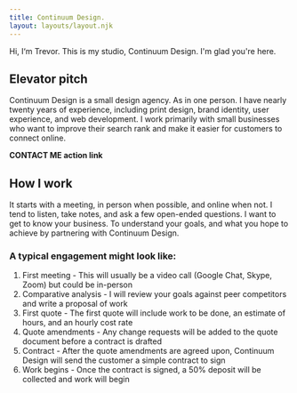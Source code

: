 ```yaml
---
title: Continuum Design.
layout: layouts/layout.njk
---
```


Hi, I&lsquo;m Trevor. This is my studio, Continuum Design. I'm glad you're here.

## Elevator pitch

Continuum Design is a small design agency. As in one person. I have nearly twenty years of experience, including print design, brand identity, user experience, and web development. I work primarily with small businesses who want to improve their search rank and make it easier for customers to connect online.

**CONTACT ME action link**

## How I work

It starts with a meeting, in person when possible, and online when not. I tend to listen, take notes, and ask a few open-ended questions. I want to get to know your business. To understand your goals, and what you hope to achieve by partnering with Continuum Design.

### A typical engagement might look like:

1. First meeting - This will usually be a video call (Google Chat, Skype, Zoom) but could be in-person
2. Comparative analysis - I will review your goals against peer competitors and write a proposal of work
3. First quote - The first quote will include work to be done, an estimate of hours, and an hourly cost rate
4. Quote amendments - Any change requests will be added to the quote document before a contract is drafted
5. Contract - After the quote amendments are agreed upon, Continuum Design will send the customer a simple contract to sign
6. Work begins - Once the contract is signed, a 50% deposit will be collected and work will begin